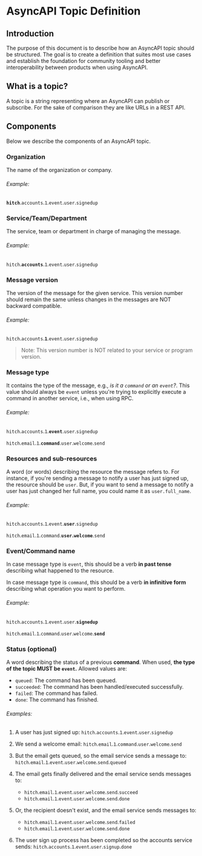 # AsyncAPI Topic Definition

## Introduction

The purpose of this document is to describe how an AsyncAPI topic should be structured. The goal is to create a definition that suites most use cases and establish the foundation for community tooling and better interoperability between products when using AsyncAPI.

## What is a topic?

A topic is a string representing where an AsyncAPI can publish or subscribe. For the sake of comparison they are like URLs in a REST API.

## Components

Below we describe the components of an AsyncAPI topic.

### Organization

The name of the organization or company.

###### Example:

**`hitch`**.`accounts`.`1`.`event`.`user`.`signedup`

### Service/Team/Department

The service, team or department in charge of managing the message.

###### Example:

`hitch`.**`accounts`**.`1`.`event`.`user`.`signedup`

### Message version

The version of the message for the given service. This version number should remain the same unless changes in the messages are NOT backward compatible.

###### Example:

`hitch`.`accounts`.**`1`**.`event`.`user`.`signedup`

> Note: This version number is NOT related to your service or program version.

### Message type

It contains the type of the message, e.g., *is it a `command` or an `event`?*. This value should always be `event` unless you're trying to explicitly execute a command in another service, i.e., when using RPC.

###### Example:

`hitch`.`accounts`.`1`.**`event`**.`user`.`signedup`

`hitch`.`email`.`1`.**`command`**.`user`.`welcome`.`send`

### Resources and sub-resources

A word (or words) describing the resource the message refers to. For instance, if you're sending a message to notify a user has just signed up, the resource should be `user`. But, if you want to send a message to notify a user has just changed her full name, you could name it as `user.full_name`.

###### Example:

`hitch`.`accounts`.`1`.`event`.**`user`**.`signedup`

`hitch`.`email`.`1`.`command`.**`user`.`welcome`**.`send`

### Event/Command name

In case message type is `event`, this should be a verb **in past tense** describing what happened to the resource.

In case message type is `command`, this should be a verb **in infinitive form** describing what operation you want to perform.

###### Example:

`hitch`.`accounts`.`1`.`event`.`user`.**`signedup`**

`hitch`.`email`.`1`.`command`.`user`.`welcome`.**`send`**

### Status (optional)

A word describing the status of a previous **command**. When used, **the type of the topic MUST be `event`.** Allowed values are:

- `queued`: The command has been queued.
- `succeeded`: The command has been handled/executed successfully.
- `failed`: The command has failed.
- `done`: The command has finished.

###### Examples:

1. A user has just signed up:
`hitch`.`accounts`.`1`.`event`.`user`.`signedup`

2. We send a welcome email:
`hitch`.`email`.`1`.`command`.`user`.`welcome`.`send`

3. But the email gets queued, so the email service sends a message to:
`hitch`.`email`.`1`.`event`.`user`.`welcome`.`send`.`queued`

4. The email gets finally delivered and the email service sends messages to:
   - `hitch`.`email`.`1`.`event`.`user`.`welcome`.`send`.`succeed`
   - `hitch`.`email`.`1`.`event`.`user`.`welcome`.`send`.`done`
5. Or, the recipient doesn't exist, and the email service sends messages to:
   - `hitch`.`email`.`1`.`event`.`user`.`welcome`.`send`.`failed`
   - `hitch`.`email`.`1`.`event`.`user`.`welcome`.`send`.`done`
6. The user sign up process has been completed so the accounts service sends:
`hitch`.`accounts`.`1`.`event`.`user`.`signup`.`done`
